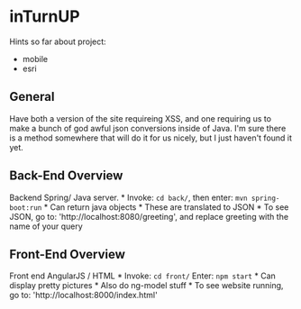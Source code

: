 # inTurnUP

Hints so far about project:
* mobile
* esri

General
-------

Have both a version of the site requireing XSS, and one requiring us to make a bunch of god awful json conversions inside of Java. I'm sure there is a method somewhere that will do it for us nicely, but I just haven't found it yet.

Back-End Overview
-----------------
Backend Spring/ Java server.
	* Invoke: `cd back/`, then enter: `mvn spring-boot:run`
	* Can return java objects
	* These are translated to JSON
	* To see JSON, go to: 'http://localhost:8080/greeting', and replace greeting with the name of your query

Front-End Overview
-------------------
Front end AngularJS / HTML
	* Invoke: `cd front/` Enter: `npm start`
	* Can display pretty pictures
	* Also do ng-model stuff
	* To see website running, go to: 'http://localhost:8000/index.html'



